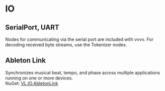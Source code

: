 # IO

## SerialPort, UART
Nodes for communicating via the serial port are included with vvvv. For decoding received byte streams, use the Tokenizer nodes.

## Ableton Link
Synchronizes musical beat, tempo, and phase across multiple applications running on one or more devices.  
NuGet: [VL.IO.AbletonLink](https://www.nuget.org/packages/VL.IO.AbletonLink)